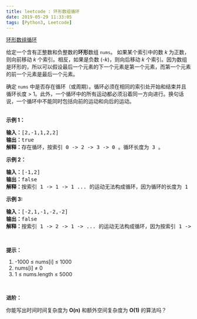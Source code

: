 ```yaml
---
title: leetcode : 环形数组循环
date: 2019-05-29 11:33:05
tags: [Python3, Leetcode]
---
```


[环形数组循环](https://leetcode-cn.com/problems/circular-array-loop/)

<p>给定一个含有正整数和负整数的<strong>环形</strong>数组&nbsp;<code>nums</code>。 如果某个索引中的数 <em>k</em>&nbsp;为正数，则向前移动 <em>k</em>&nbsp;个索引。相反，如果是负数 (<em>-k</em>)，则向后移动 <em>k</em>&nbsp;个索引。因为数组是环形的，所以可以假设最后一个元素的下一个元素是第一个元素，而第一个元素的前一个元素是最后一个元素。</p>

<!-- more -->

<p>确定 <code>nums</code>&nbsp;中是否存在循环（或周期）。循环必须在相同的索引处开始和结束并且循环长度 &gt; 1。此外，一个循环中的所有运动都必须沿着同一方向进行。换句话说，一个循环中不能同时包括向前的运动和向后的运动。<br>
&nbsp;</p>

<p><strong>示例 1：</strong></p>

<pre><strong>输入：</strong>[2,-1,1,2,2]
<strong>输出：</strong>true
<strong>解释：</strong>存在循环，按索引 0 -&gt; 2 -&gt; 3 -&gt; 0 。循环长度为 3 。
</pre>

<p><strong>示例 2：</strong></p>

<pre><strong>输入：</strong>[-1,2]
<strong>输出：</strong>false
<strong>解释：</strong>按索引 1 -&gt; 1 -&gt; 1 ... 的运动无法构成循环，因为循环的长度为 1 。根据定义，循环的长度必须大于 1 。
</pre>

<p><strong>示例 3:</strong></p>

<pre><strong>输入：</strong>[-2,1,-1,-2,-2]
<strong>输出：</strong>false
<strong>解释：</strong>按索引 1 -&gt; 2 -&gt; 1 -&gt; ... 的运动无法构成循环，因为按索引 1 -&gt; 2 的运动是向前的运动，而按索引 2 -&gt; 1 的运动是向后的运动。一个循环中的所有运动都必须沿着同一方向进行。</pre>

<p>&nbsp;</p>

<p><strong>提示：</strong></p>

<ol>
	<li>-1000 &le;&nbsp;nums[i] &le;&nbsp;1000</li>
	<li>nums[i] &ne;&nbsp;0</li>
	<li>1 &le;&nbsp;nums.length &le; 5000</li>
</ol>

<p>&nbsp;</p>

<p><strong>进阶：</strong></p>

<p>你能写出时间时间复杂度为 <strong>O(n)</strong>&nbsp;和额外空间复杂度为 <strong>O(1)</strong> 的算法吗？</p>
